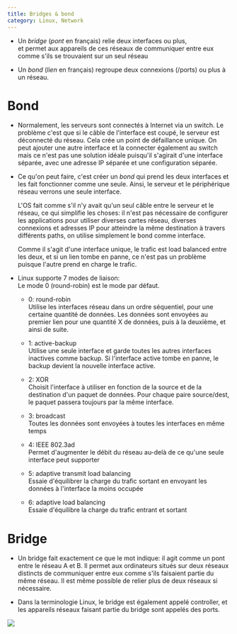 ```yaml
---
title: Bridges & bond
category: Linux, Network
---
```


* Un *bridge* (*pont* en français) relie deux interfaces ou plus,  
  et permet aux appareils de ces réseaux de communiquer entre eux comme s'ils se trouvaient sur un seul réseau

* Un *bond* (*lien* en français) regroupe deux connexions (/ports) ou plus à un réseau.

# Bond

* Normalement, les serveurs sont connectés à Internet via un switch. Le problème c'est que si le câble de l'interface est coupé, le serveur est déconnecté du réseau. Cela crée un point de défaillance unique.
  On peut ajouter une autre interface et la connecter également au switch mais ce n'est pas une solution idéale puisqu'il s'agirait d'une interface séparée, avec une adresse IP séparée et une configuration séparée.

* Ce qu'on peut faire, c'est créer un *bond* qui prend les deux interfaces et les fait fonctionner comme une seule. Ainsi, le serveur et le périphérique réseau verrons une seule interface.

  L'OS fait comme s'il n'y avait qu'un seul câble entre le serveur et le réseau, ce qui simplifie les choses: il n'est pas nécessaire de configurer les applications pour utiliser diverses cartes réseau, diverses connexions et adresses IP pour atteindre la même destination à travers différents paths, on utilise simplement le bond comme interface.

  Comme il s'agit d'une interface unique, le trafic est load balanced entre les deux, et si un lien tombe en panne, ce n'est pas un problème puisque l'autre prend en charge le trafic.

* Linux supporte 7 modes de liaison:  
  Le mode 0 (round-robin) est le mode par défaut.

  - 0: round-robin  
    Utilise les interfaces réseau dans un ordre séquentiel, pour une certaine quantité de données. Les données sont envoyées au premier lien pour une quantité X de données, puis à la deuxième, et ainsi de suite.

  - 1: active-backup  
    Utilise une seule interface et garde toutes les autres interfaces inactives comme backup. Si l'interface active tombe en panne, le backup devient la nouvelle interface active.

  - 2: XOR  
    Choisit l'interface à utiliser en fonction de la source et de la destination d'un paquet de données. Pour chaque paire source/dest, le paquet passera toujours par la même interface.

  - 3: broadcast  
    Toutes les données sont envoyées à toutes les interfaces en même temps

  - 4: IEEE 802.3ad  
    Permet d'augmenter le débit du réseau au-delà de ce qu'une seule interface peut supporter

  - 5: adaptive transmit load balancing  
    Essaie d'équilibrer la charge du trafic sortant en envoyant les données à l'interface la moins occupée

  - 6: adaptive load balancing  
    Essaie d'équilibre la charge du trafic entrant et sortant

# Bridge

* Un bridge fait exactement ce que le mot indique: il agit comme un pont entre le réseau A et B. Il permet aux ordinateurs situés sur deux réseaux distincts de communiquer entre eux comme s'ils faisaient partie du même réseau. Il est même possible de relier plus de deux réseaux si nécessaire.

* Dans la terminologie Linux, le bridge est également appelé controller, et les appareils réseaux faisant partie du bridge sont appelés des ports.

![](https://i.imgur.com/RqNqdoO.png)
